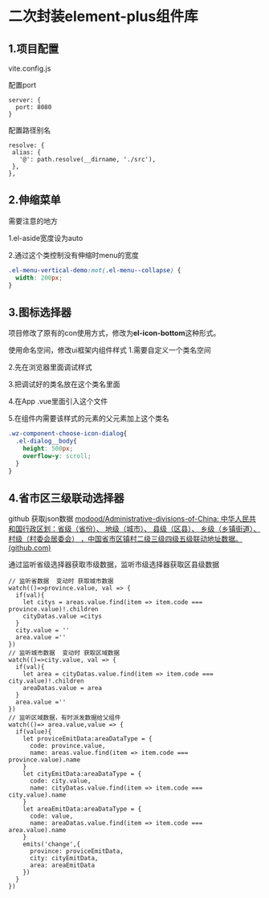 # 二次封装element-plus组件库

## 1.项目配置

vite.config.js

配置port

```
server: {
  port: 8080
}
```

配置路径别名

```
resolve: {
 alias: {
   '@': path.resolve(__dirname, './src'),
 },
},	
```

## 2.伸缩菜单

需要注意的地方

1.el-aside宽度设为auto

2.通过这个类控制没有伸缩时menu的宽度

```css
.el-menu-vertical-demo:not(.el-menu--collapse) {
  width: 200px;
}
```

## 3.图标选择器

项目修改了原有的con使用方式，修改为**el-icon-bottom**这种形式。

使用命名空间，修改ui框架内组件样式
1.需要自定义一个类名空间

2.先在浏览器里面调试样式

3.把调试好的类名放在这个类名里面

4.在App .vue里面引入这个文件

5.在组件内需要该样式的元素的父元素加上这个类名

```scss
.wz-component-choose-icon-dialog{
  .el-dialog__body{
    height: 500px;
    overflow-y: scroll;
  }
}
```

## 4.省市区三级联动选择器

github 获取json数据 [modood/Administrative-divisions-of-China: 中华人民共和国行政区划：省级（省份）、 地级（城市）、 县级（区县）、 乡级（乡镇街道）、 村级（村委会居委会） ，中国省市区镇村二级三级四级五级联动地址数据。 (github.com)](https://github.com/modood/Administrative-divisions-of-China)

通过监听省级选择器获取市级数据，监听市级选择器获取区县级数据

``` vue
// 监听省数据  变动时 获取城市数据
watch(()=>province.value, val => {
  if(val){
    let citys = areas.value.find(item => item.code === province.value)!.children
    cityDatas.value =citys
  }
  city.value = ''
  area.value =''
})
// 监听城市数据  变动时 获取区域数据
watch(()=>city.value, val => {
  if(val){
    let area = cityDatas.value.find(item => item.code === city.value)!.children
    areaDatas.value = area
  }
  area.value =''
})
// 监听区域数据，有时派发数据给父组件
watch(()=> area.value,value => {
  if(value){
    let proviceEmitData:areaDataType = {
      code: province.value,
      name: areas.value.find(item => item.code === province.value).name
    }
    let cityEmitData:areaDataType = {
      code: city.value,
      name: cityDatas.value.find(item => item.code === city.value).name
    }
    let areaEmitData:areaDataType = {
      code: value,
      name: areaDatas.value.find(item => item.code === area.value).name
    }
    emits('change',{
      province: proviceEmitData,
      city: cityEmitData,
      area: areaEmitData
    })
  }
})
```

